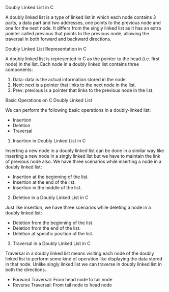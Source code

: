 Doubly Linked List in C

A doubly linked list is a type of linked list in which each node contains 3 parts, 
a data part and two addresses, one points to the previous node and one for the next node. 
It differs from the singly linked list as it has an extra pointer called previous that 
points to the previous node, allowing the traversal in both forward and backward directions.

Doubly Linked List Representation in C

A doubly linked list is represented in C as the pointer to the head (i.e. first node) in the list. 
Each node in a doubly linked list contains three components:

1. Data: data is the actual information stored in the node.
2. Next: next is a pointer that links to the next node in the list.
3. Prev: previous is a pointer that links to the previous node in the list.

Basic Operations on C Doubly Linked List

We can perform the following basic operations in a doubly-linked list:

* Insertion
* Deletion
* Traversal

1. Insertion in Doubly Linked List in C

Inserting a new node in a doubly linked list can be done in a similar way like inserting a new node in a singly linked list but we have to maintain the link of previous node also. We have three scenarios while inserting a node in a doubly linked list:

* Insertion at the beginning of the list.
* Insertion at the end of the list.
* Insertion in the middle of the list.


2. Deletion in a Doubly Linked List in C

Just like insertion, we have three scenarios while deleting a node in a doubly linked list:

* Deletion from the beginning of the list.
* Deletion from the end of the list.
* Deletion at specific position of the list.


3. Traversal in a Doubly Linked List in C

Traversal in a doubly linked list means visiting each node of the doubly linked list to perform some kind of operation like displaying the data stored in that node. Unlike singly linked list we can traverse in doubly linked list in both the directions.

* Forward Traversal: From head node to tail node
* Reverse Traversal: From tail node to head node